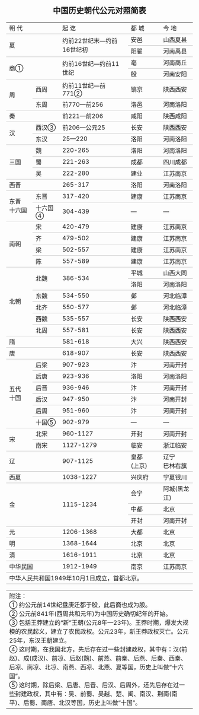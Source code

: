<div class="notice">
<h2 align="center">中国历史朝代公元对照简表</h2>
<div align="center">
<table id="table1" cellspacing="0" cellpadding="2" width="650" border="0">
<tbody>
<tr>
<td class="tdline" style="BORDER-BOTTOM: #c0c0c0 1px solid" width="135" colspan="2">朝 代</td>
<td class="tdline" style="BORDER-BOTTOM: #c0c0c0 1px solid" width="206">起 讫</td>
<td class="tdline" style="BORDER-BOTTOM: #c0c0c0 1px solid" width="87">都 城</td>
<td class="tdline" style="BORDER-BOTTOM: #c0c0c0 1px solid" width="88">今 地</td></tr>
<tr>
<td class="tdline" style="BORDER-BOTTOM: #c0c0c0 1px solid" width="135" colspan="2" rowspan="2">夏</td>
<td class="tdline" style="BORDER-BOTTOM: #c0c0c0 1px solid" width="206" rowspan="2">约前22世纪末—约前16世纪初</td>
<td class="tdline" style="BORDER-BOTTOM: #c0c0c0 1px solid" width="87">安邑</td>
<td class="tdline" style="BORDER-BOTTOM: #c0c0c0 1px solid" width="88">山西夏县</td></tr>
<tr>
<td class="tdline" style="BORDER-BOTTOM: #c0c0c0 1px solid" width="87">阳翟</td>
<td class="tdline" style="BORDER-BOTTOM: #c0c0c0 1px solid" width="88">河南禹县</td></tr>
<tr>
<td class="tdline" style="BORDER-BOTTOM: #c0c0c0 1px solid" width="135" colspan="2" rowspan="2">商<span class="STYLE1">①</span></td>
<td class="tdline" style="BORDER-BOTTOM: #c0c0c0 1px solid" width="206" rowspan="2">约前16世纪—约前11世纪</td>
<td class="tdline" style="BORDER-BOTTOM: #c0c0c0 1px solid" width="87">亳</td>
<td class="tdline" style="BORDER-BOTTOM: #c0c0c0 1px solid" width="88">河南商丘</td></tr>
<tr>
<td class="tdline" style="BORDER-BOTTOM: #c0c0c0 1px solid" width="87">殷</td>
<td class="tdline" style="BORDER-BOTTOM: #c0c0c0 1px solid" width="88">河南安阳</td></tr>
<tr>
<td class="tdline" style="BORDER-BOTTOM: #c0c0c0 1px solid" width="68" rowspan="2">周</td>
<td class="tdline" style="BORDER-BOTTOM: #c0c0c0 1px solid" width="67">西周</td>
<td class="tdline" style="BORDER-BOTTOM: #c0c0c0 1px solid" width="206">约前11世纪—前771<span class="STYLE1">②</span></td>
<td class="tdline" style="BORDER-BOTTOM: #c0c0c0 1px solid" width="87">镐京</td>
<td class="tdline" style="BORDER-BOTTOM: #c0c0c0 1px solid" width="88">陕西西安</td></tr>
<tr>
<td class="tdline" style="BORDER-BOTTOM: #c0c0c0 1px solid" width="67">东周</td>
<td class="tdline" style="BORDER-BOTTOM: #c0c0c0 1px solid" width="206">前770—前256</td>
<td class="tdline" style="BORDER-BOTTOM: #c0c0c0 1px solid" width="87">洛邑</td>
<td class="tdline" style="BORDER-BOTTOM: #c0c0c0 1px solid" width="88">河南洛阳</td></tr>
<tr>
<td class="tdline" style="BORDER-BOTTOM: #c0c0c0 1px solid" width="135" colspan="2">秦</td>
<td class="tdline" style="BORDER-BOTTOM: #c0c0c0 1px solid" width="206">前221—前206</td>
<td class="tdline" style="BORDER-BOTTOM: #c0c0c0 1px solid" width="87">咸阳</td>
<td class="tdline" style="BORDER-BOTTOM: #c0c0c0 1px solid" width="88">陕西咸阳</td></tr>
<tr>
<td class="tdline" style="BORDER-BOTTOM: #c0c0c0 1px solid" width="68" rowspan="2">汉</td>
<td class="tdline" style="BORDER-BOTTOM: #c0c0c0 1px solid" width="67">西汉<span class="STYLE1">③</span></td>
<td class="tdline" style="BORDER-BOTTOM: #c0c0c0 1px solid" width="206">前206—公元25</td>
<td class="tdline" style="BORDER-BOTTOM: #c0c0c0 1px solid" width="87">长安</td>
<td class="tdline" style="BORDER-BOTTOM: #c0c0c0 1px solid" width="88">陕西西安</td></tr>
<tr>
<td class="tdline" style="BORDER-BOTTOM: #c0c0c0 1px solid" width="67">东汉</td>
<td class="tdline" style="BORDER-BOTTOM: #c0c0c0 1px solid" width="206">25—220</td>
<td class="tdline" style="BORDER-BOTTOM: #c0c0c0 1px solid" width="87">洛阳</td>
<td class="tdline" style="BORDER-BOTTOM: #c0c0c0 1px solid" width="88">河南洛阳</td></tr>
<tr>
<td class="tdline" style="BORDER-BOTTOM: #c0c0c0 1px solid" width="68" rowspan="3">三国</td>
<td class="tdline" style="BORDER-BOTTOM: #c0c0c0 1px solid" width="67">魏</td>
<td class="tdline" style="BORDER-BOTTOM: #c0c0c0 1px solid" width="206">220-265</td>
<td class="tdline" style="BORDER-BOTTOM: #c0c0c0 1px solid" width="87">洛阳</td>
<td class="tdline" style="BORDER-BOTTOM: #c0c0c0 1px solid" width="88">河南洛阳</td></tr>
<tr>
<td class="tdline" style="BORDER-BOTTOM: #c0c0c0 1px solid" width="67">蜀</td>
<td class="tdline" style="BORDER-BOTTOM: #c0c0c0 1px solid" width="206">221-263</td>
<td class="tdline" style="BORDER-BOTTOM: #c0c0c0 1px solid" width="87">成都</td>
<td class="tdline" style="BORDER-BOTTOM: #c0c0c0 1px solid" width="88">四川成都</td></tr>
<tr>
<td class="tdline" style="BORDER-BOTTOM: #c0c0c0 1px solid" width="67">吴</td>
<td class="tdline" style="BORDER-BOTTOM: #c0c0c0 1px solid" width="206">222-280</td>
<td class="tdline" style="BORDER-BOTTOM: #c0c0c0 1px solid" width="87">建业</td>
<td class="tdline" style="BORDER-BOTTOM: #c0c0c0 1px solid" width="88">江苏南京</td></tr>
<tr>
<td class="tdline" style="BORDER-BOTTOM: #c0c0c0 1px solid" width="135" colspan="2">西晋</td>
<td class="tdline" style="BORDER-BOTTOM: #c0c0c0 1px solid" width="206">265-317</td>
<td class="tdline" style="BORDER-BOTTOM: #c0c0c0 1px solid" width="87">洛阳</td>
<td class="tdline" style="BORDER-BOTTOM: #c0c0c0 1px solid" width="88">河南洛阳</td></tr>
<tr>
<td class="tdline" style="BORDER-BOTTOM: #c0c0c0 1px solid" width="68" rowspan="2">东晋<br>十六国</td>
<td class="tdline" style="BORDER-BOTTOM: #c0c0c0 1px solid" width="67">东晋</td>
<td class="tdline" style="BORDER-BOTTOM: #c0c0c0 1px solid" width="206">317-420</td>
<td class="tdline" style="BORDER-BOTTOM: #c0c0c0 1px solid" width="87">建康</td>
<td class="tdline" style="BORDER-BOTTOM: #c0c0c0 1px solid" width="88">江苏南京</td></tr>
<tr>
<td class="tdline" style="BORDER-BOTTOM: #c0c0c0 1px solid" width="67">十六国<span class="STYLE1">④</span></td>
<td class="tdline" style="BORDER-BOTTOM: #c0c0c0 1px solid" width="206">304-439</td>
<td class="tdline" style="BORDER-BOTTOM: #c0c0c0 1px solid" width="87">—</td>
<td class="tdline" style="BORDER-BOTTOM: #c0c0c0 1px solid" width="88">—</td></tr>
<tr>
<td class="tdline" style="BORDER-BOTTOM: #c0c0c0 1px solid" width="68" rowspan="4">南朝</td>
<td class="tdline" style="BORDER-BOTTOM: #c0c0c0 1px solid" width="67">宋</td>
<td class="tdline" style="BORDER-BOTTOM: #c0c0c0 1px solid" width="206">420-479</td>
<td class="tdline" style="BORDER-BOTTOM: #c0c0c0 1px solid" width="87">建康</td>
<td class="tdline" style="BORDER-BOTTOM: #c0c0c0 1px solid" width="88">江苏南京</td></tr>
<tr>
<td class="tdline" style="BORDER-BOTTOM: #c0c0c0 1px solid" width="67">齐</td>
<td class="tdline" style="BORDER-BOTTOM: #c0c0c0 1px solid" width="206">479-502</td>
<td class="tdline" style="BORDER-BOTTOM: #c0c0c0 1px solid" width="87">建康</td>
<td class="tdline" style="BORDER-BOTTOM: #c0c0c0 1px solid" width="88">江苏南京</td></tr>
<tr>
<td class="tdline" style="BORDER-BOTTOM: #c0c0c0 1px solid" width="67">梁</td>
<td class="tdline" style="BORDER-BOTTOM: #c0c0c0 1px solid" width="206">502-557</td>
<td class="tdline" style="BORDER-BOTTOM: #c0c0c0 1px solid" width="87">建康</td>
<td class="tdline" style="BORDER-BOTTOM: #c0c0c0 1px solid" width="88">江苏南京</td></tr>
<tr>
<td class="tdline" style="BORDER-BOTTOM: #c0c0c0 1px solid" width="67">陈</td>
<td class="tdline" style="BORDER-BOTTOM: #c0c0c0 1px solid" width="206">557-589</td>
<td class="tdline" style="BORDER-BOTTOM: #c0c0c0 1px solid" width="87">建康</td>
<td class="tdline" style="BORDER-BOTTOM: #c0c0c0 1px solid" width="88">江苏南京</td></tr>
<tr>
<td class="tdline" style="BORDER-BOTTOM: #c0c0c0 1px solid" width="68" rowspan="6">北朝</td>
<td class="tdline" style="BORDER-BOTTOM: #c0c0c0 1px solid" width="67" rowspan="2">北魏</td>
<td class="tdline" style="BORDER-BOTTOM: #c0c0c0 1px solid" width="206" rowspan="2">386-534</td>
<td class="tdline" style="BORDER-BOTTOM: #c0c0c0 1px solid" width="87">平城</td>
<td class="tdline" style="BORDER-BOTTOM: #c0c0c0 1px solid" width="88">山西大同</td></tr>
<tr>
<td class="tdline" style="BORDER-BOTTOM: #c0c0c0 1px solid" width="87">洛阳</td>
<td class="tdline" style="BORDER-BOTTOM: #c0c0c0 1px solid" width="88">河南洛阳</td></tr>
<tr>
<td class="tdline" style="BORDER-BOTTOM: #c0c0c0 1px solid" width="67">东魏</td>
<td class="tdline" style="BORDER-BOTTOM: #c0c0c0 1px solid" width="206">534-550</td>
<td class="tdline" style="BORDER-BOTTOM: #c0c0c0 1px solid" width="87">邺</td>
<td class="tdline" style="BORDER-BOTTOM: #c0c0c0 1px solid" width="88">河北临漳</td></tr>
<tr>
<td class="tdline" style="BORDER-BOTTOM: #c0c0c0 1px solid" width="67">北齐</td>
<td class="tdline" style="BORDER-BOTTOM: #c0c0c0 1px solid" width="206">550-577</td>
<td class="tdline" style="BORDER-BOTTOM: #c0c0c0 1px solid" width="87">邺</td>
<td class="tdline" style="BORDER-BOTTOM: #c0c0c0 1px solid" width="88">河北临漳</td></tr>
<tr>
<td class="tdline" style="BORDER-BOTTOM: #c0c0c0 1px solid" width="67">西魏</td>
<td class="tdline" style="BORDER-BOTTOM: #c0c0c0 1px solid" width="206">535-557</td>
<td class="tdline" style="BORDER-BOTTOM: #c0c0c0 1px solid" width="87">长安</td>
<td class="tdline" style="BORDER-BOTTOM: #c0c0c0 1px solid" width="88">陕西西安</td></tr>
<tr>
<td class="tdline" style="BORDER-BOTTOM: #c0c0c0 1px solid" width="67">北周</td>
<td class="tdline" style="BORDER-BOTTOM: #c0c0c0 1px solid" width="206">557-581</td>
<td class="tdline" style="BORDER-BOTTOM: #c0c0c0 1px solid" width="87">长安</td>
<td class="tdline" style="BORDER-BOTTOM: #c0c0c0 1px solid" width="88">陕西西安</td></tr>
<tr>
<td class="tdline" style="BORDER-BOTTOM: #c0c0c0 1px solid" width="135" colspan="2">隋</td>
<td class="tdline" style="BORDER-BOTTOM: #c0c0c0 1px solid" width="206">581-618</td>
<td class="tdline" style="BORDER-BOTTOM: #c0c0c0 1px solid" width="87">大兴</td>
<td class="tdline" style="BORDER-BOTTOM: #c0c0c0 1px solid" width="88">陕西西安</td></tr>
<tr>
<td class="tdline" style="BORDER-BOTTOM: #c0c0c0 1px solid" width="135" colspan="2">唐</td>
<td class="tdline" style="BORDER-BOTTOM: #c0c0c0 1px solid" width="206">618-907</td>
<td class="tdline" style="BORDER-BOTTOM: #c0c0c0 1px solid" width="87">长安</td>
<td class="tdline" style="BORDER-BOTTOM: #c0c0c0 1px solid" width="88">陕西西安</td></tr>
<tr>
<td class="tdline" style="BORDER-BOTTOM: #c0c0c0 1px solid" width="68" rowspan="6">五代<br>十国</td>
<td class="tdline" style="BORDER-BOTTOM: #c0c0c0 1px solid" width="67">后梁</td>
<td class="tdline" style="BORDER-BOTTOM: #c0c0c0 1px solid" width="206">907-923</td>
<td class="tdline" style="BORDER-BOTTOM: #c0c0c0 1px solid" width="87">汴</td>
<td class="tdline" style="BORDER-BOTTOM: #c0c0c0 1px solid" width="88">河南开封</td></tr>
<tr>
<td class="tdline" style="BORDER-BOTTOM: #c0c0c0 1px solid" width="67">后唐</td>
<td class="tdline" style="BORDER-BOTTOM: #c0c0c0 1px solid" width="206">923-936</td>
<td class="tdline" style="BORDER-BOTTOM: #c0c0c0 1px solid" width="87">洛阳</td>
<td class="tdline" style="BORDER-BOTTOM: #c0c0c0 1px solid" width="88">河南洛阳</td></tr>
<tr>
<td class="tdline" style="BORDER-BOTTOM: #c0c0c0 1px solid" width="67">后晋</td>
<td class="tdline" style="BORDER-BOTTOM: #c0c0c0 1px solid" width="206">936-946</td>
<td class="tdline" style="BORDER-BOTTOM: #c0c0c0 1px solid" width="87">汴</td>
<td class="tdline" style="BORDER-BOTTOM: #c0c0c0 1px solid" width="88">河南开封</td></tr>
<tr>
<td class="tdline" style="BORDER-BOTTOM: #c0c0c0 1px solid" width="67">后汉</td>
<td class="tdline" style="BORDER-BOTTOM: #c0c0c0 1px solid" width="206">947-950</td>
<td class="tdline" style="BORDER-BOTTOM: #c0c0c0 1px solid" width="87">汴</td>
<td class="tdline" style="BORDER-BOTTOM: #c0c0c0 1px solid" width="88">河南开封</td></tr>
<tr>
<td class="tdline" style="BORDER-BOTTOM: #c0c0c0 1px solid" width="67">后周</td>
<td class="tdline" style="BORDER-BOTTOM: #c0c0c0 1px solid" width="206">951-960</td>
<td class="tdline" style="BORDER-BOTTOM: #c0c0c0 1px solid" width="87">汴</td>
<td class="tdline" style="BORDER-BOTTOM: #c0c0c0 1px solid" width="88">河南开封</td></tr>
<tr>
<td class="tdline" style="BORDER-BOTTOM: #c0c0c0 1px solid" width="67">十国<span class="STYLE1">⑤</span></td>
<td class="tdline" style="BORDER-BOTTOM: #c0c0c0 1px solid" width="206">902-979</td>
<td class="tdline" style="BORDER-BOTTOM: #c0c0c0 1px solid" width="87">—</td>
<td class="tdline" style="BORDER-BOTTOM: #c0c0c0 1px solid" width="88">—</td></tr>
<tr>
<td class="tdline" style="BORDER-BOTTOM: #c0c0c0 1px solid" width="68" rowspan="2">宋</td>
<td class="tdline" style="BORDER-BOTTOM: #c0c0c0 1px solid" width="67">北宋</td>
<td class="tdline" style="BORDER-BOTTOM: #c0c0c0 1px solid" width="206">960-1127</td>
<td class="tdline" style="BORDER-BOTTOM: #c0c0c0 1px solid" width="87">开封</td>
<td class="tdline" style="BORDER-BOTTOM: #c0c0c0 1px solid" width="88">河南开封</td></tr>
<tr>
<td class="tdline" style="BORDER-BOTTOM: #c0c0c0 1px solid" width="67">南宋</td>
<td class="tdline" style="BORDER-BOTTOM: #c0c0c0 1px solid" width="206">1127-1279</td>
<td class="tdline" style="BORDER-BOTTOM: #c0c0c0 1px solid" width="87">临安</td>
<td class="tdline" style="BORDER-BOTTOM: #c0c0c0 1px solid" width="88">浙江临安</td></tr>
<tr>
<td class="tdline" style="BORDER-BOTTOM: #c0c0c0 1px solid" width="135" colspan="2">辽</td>
<td class="tdline" style="BORDER-BOTTOM: #c0c0c0 1px solid" width="206">907-1125</td>
<td class="tdline" style="BORDER-BOTTOM: #c0c0c0 1px solid" width="87">皇都 <br>(上京)</td>
<td class="tdline" style="BORDER-BOTTOM: #c0c0c0 1px solid" width="88">辽宁<br>巴林右旗</td></tr>
<tr>
<td class="tdline" style="BORDER-BOTTOM: #c0c0c0 1px solid" width="135" colspan="2">西夏</td>
<td class="tdline" style="BORDER-BOTTOM: #c0c0c0 1px solid" width="206">1038-1227</td>
<td class="tdline" style="BORDER-BOTTOM: #c0c0c0 1px solid" width="87">兴庆府</td>
<td class="tdline" style="BORDER-BOTTOM: #c0c0c0 1px solid" width="88">宁夏银川</td></tr>
<tr>
<td class="tdline" style="BORDER-BOTTOM: #c0c0c0 1px solid" width="135" colspan="2" rowspan="3">金</td>
<td class="tdline" style="BORDER-BOTTOM: #c0c0c0 1px solid" width="206" rowspan="3">1115-1234</td>
<td class="tdline" style="BORDER-BOTTOM: #c0c0c0 1px solid" width="87">会宁</td>
<td class="tdline" style="BORDER-BOTTOM: #c0c0c0 1px solid" width="88">阿城(黑龙江)</td></tr>
<tr>
<td class="tdline" style="BORDER-BOTTOM: #c0c0c0 1px solid" width="87">中都</td>
<td class="tdline" style="BORDER-BOTTOM: #c0c0c0 1px solid" width="88">北京</td></tr>
<tr>
<td class="tdline" style="BORDER-BOTTOM: #c0c0c0 1px solid" width="87">开封</td>
<td class="tdline" style="BORDER-BOTTOM: #c0c0c0 1px solid" width="88">河南开封</td></tr>
<tr>
<td class="tdline" style="BORDER-BOTTOM: #c0c0c0 1px solid" width="135" colspan="2">元</td>
<td class="tdline" style="BORDER-BOTTOM: #c0c0c0 1px solid" width="206">1206-1368</td>
<td class="tdline" style="BORDER-BOTTOM: #c0c0c0 1px solid" width="87">大都</td>
<td class="tdline" style="BORDER-BOTTOM: #c0c0c0 1px solid" width="88">北京</td></tr>
<tr>
<td class="tdline" style="BORDER-BOTTOM: #c0c0c0 1px solid" width="135" colspan="2">明</td>
<td class="tdline" style="BORDER-BOTTOM: #c0c0c0 1px solid" width="206">1368-1644</td>
<td class="tdline" style="BORDER-BOTTOM: #c0c0c0 1px solid" width="87">北京</td>
<td class="tdline" style="BORDER-BOTTOM: #c0c0c0 1px solid" width="88">北京</td></tr>
<tr>
<td class="tdline" style="BORDER-BOTTOM: #c0c0c0 1px solid" width="135" colspan="2">清</td>
<td class="tdline" style="BORDER-BOTTOM: #c0c0c0 1px solid" width="206">1616-1911</td>
<td class="tdline" style="BORDER-BOTTOM: #c0c0c0 1px solid" width="87">北京</td>
<td class="tdline" style="BORDER-BOTTOM: #c0c0c0 1px solid" width="88">北京</td></tr>
<tr>
<td class="tdline" style="BORDER-BOTTOM: #c0c0c0 1px solid" width="135" colspan="2">中华民国</td>
<td class="tdline" style="BORDER-BOTTOM: #c0c0c0 1px solid" width="206">1912-1949</td>
<td class="tdline" style="BORDER-BOTTOM: #c0c0c0 1px solid" width="87">南京</td>
<td class="tdline" style="BORDER-BOTTOM: #c0c0c0 1px solid" width="88">江苏南京</td></tr>
<tr>
<td class="tdline" style="BORDER-BOTTOM: #c0c0c0 1px solid" width="516" colspan="5">中华人民共和国1949年10月1日成立，首都北京。</td></tr></tbody></table></div>
<table id="table2" bordercolor="#111111" cellspacing="0" cellpadding="0" width="650" align="center" border="0">
<tbody>
<tr>
<td>附注：<br>① 约公元前14世纪盘庚迁都于殷，此后商也成为殷。<br>② 公元前841年(西周共和元年)为中国历史确切纪年的开始。<br>③ 包括王莽建立的“新”王朝(公元8年—23年)。王莽时期，爆发大规模的农民起义，建立了农民政权。公元23年，新王莽政权灭亡。公元25年，东汉王朝建立。<br>④ 这时期，在我国北方，先后存在过一些封建政权，其中有：汉(前赵)、成(成汉)、前凉、后赵(魏)、前燕、前秦、后燕、后秦、西秦、后凉、南凉、北凉、南燕、西凉、北燕、夏等国，历史上叫做“十六国”。<br>⑤ 这时期，除后梁、后唐、后晋、后汉、后周外，还先后存在过一些封建政权，其中有：吴、前蜀、吴越、楚、闽、南汉、荆南(南平)、后蜀、南唐、北汉等国，历史上叫做“十国”。</td></tr></tbody></table></div>